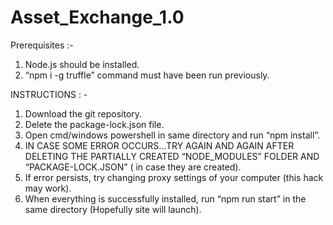 # Asset_Exchange_1.0

Prerequisites :-
1. Node.js should be installed.
2. “npm i -g truffle” command must have been run previously.

INSTRUCTIONS : -
1. Download the git repository.
2. Delete the package-lock.json file.
3. Open cmd/windows powershell in same directory and run “npm install”.
4. IN CASE SOME ERROR OCCURS…TRY AGAIN AND AGAIN AFTER DELETING THE PARTIALLY CREATED “NODE_MODULES” FOLDER AND “PACKAGE-LOCK.JSON” ( in case they are created).
5. If error persists, try changing proxy settings of your computer (this hack may work).
6. When everything is successfully installed, run “npm run start” in the same directory
(Hopefully site will launch).

